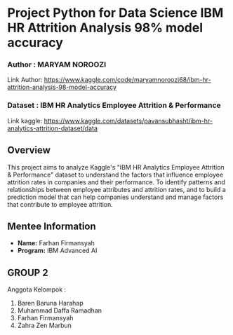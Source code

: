 # Project Python for Data Science IBM HR Attrition Analysis 98% model accuracy
### **Author : MARYAM NOROOZI**
Link Author: https://www.kaggle.com/code/maryamnoroozi68/ibm-hr-attrition-analysis-98-model-accuracy
### Dataset : IBM HR Analytics Employee Attrition & Performance
Link kaggle: https://www.kaggle.com/datasets/pavansubhasht/ibm-hr-analytics-attrition-dataset/data

## Overview
This project aims to analyze Kaggle's "IBM HR Analytics Employee Attrition & Performance" dataset to understand the factors that influence employee attrition rates in companies and their performance. To identify patterns and relationships between employee attributes and attrition rates, and to build a prediction model that can help companies understand and manage factors that contribute to employee attrition.

## Mentee Information
- **Name:** Farhan Firmansyah
- **Program:** IBM Advanced AI



## GROUP 2
Anggota Kelompok : 
1. Baren Baruna Harahap
2. Muhammad Daffa Ramadhan
3. Farhan Firmansyah
4. Zahra Zen Marbun
